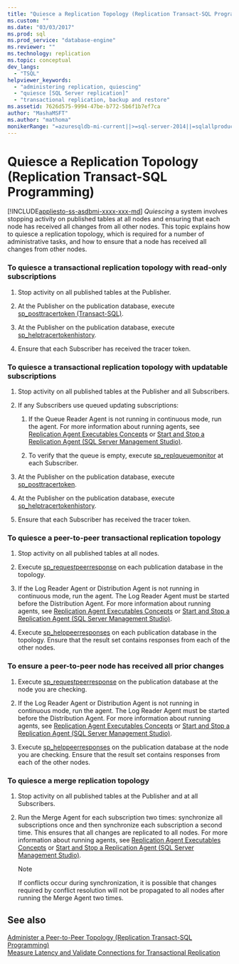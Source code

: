 ```yaml
---
title: "Quiesce a Replication Topology (Replication Transact-SQL Programming) | Microsoft Docs"
ms.custom: ""
ms.date: "03/03/2017"
ms.prod: sql
ms.prod_service: "database-engine"
ms.reviewer: ""
ms.technology: replication
ms.topic: conceptual
dev_langs: 
  - "TSQL"
helpviewer_keywords: 
  - "administering replication, quiescing"
  - "quiesce [SQL Server replication]"
  - "transactional replication, backup and restore"
ms.assetid: 7626d575-9994-47be-b772-5b6f1b7ef7ca
author: "MashaMSFT"
ms.author: "mathoma"
monikerRange: "=azuresqldb-mi-current||>=sql-server-2014||=sqlallproducts-allversions"
---
```

# Quiesce a Replication Topology (Replication Transact-SQL Programming)
[!INCLUDE[appliesto-ss-asdbmi-xxxx-xxx-md](../../../includes/appliesto-ss-asdbmi-xxxx-xxx-md.md)]
  *Quiescing* a system involves stopping activity on published tables at all nodes and ensuring that each node has received all changes from all other nodes. This topic explains how to quiesce a replication topology, which is required for a number of administrative tasks, and how to ensure that a node has received all changes from other nodes.  
  
### To quiesce a transactional replication topology with read-only subscriptions  
  
1.  Stop activity on all published tables at the Publisher.  
  
2.  At the Publisher on the publication database, execute [sp_posttracertoken &#40;Transact-SQL&#41;](../../../relational-databases/system-stored-procedures/sp-posttracertoken-transact-sql.md).  
  
3.  At the Publisher on the publication database, execute [sp_helptracertokenhistory](../../../relational-databases/system-stored-procedures/sp-helptracertokenhistory-transact-sql.md).  
  
4.  Ensure that each Subscriber has received the tracer token.  

### To quiesce a transactional replication topology with updatable subscriptions  
  
1.  Stop activity on all published tables at the Publisher and all Subscribers.  
  
2.  If any Subscribers use queued updating subscriptions:  
  
    1.  If the Queue Reader Agent is not running in continuous mode, run the agent. For more information about running agents, see [Replication Agent Executables Concepts](../../../relational-databases/replication/concepts/replication-agent-executables-concepts.md) or [Start and Stop a Replication Agent &#40;SQL Server Management Studio&#41;](../../../relational-databases/replication/agents/start-and-stop-a-replication-agent-sql-server-management-studio.md).  
  
    2.  To verify that the queue is empty, execute [sp_replqueuemonitor](../../../relational-databases/system-stored-procedures/sp-replqueuemonitor-transact-sql.md) at each Subscriber.  
  
3.  At the Publisher on the publication database, execute [sp_posttracertoken](../../../relational-databases/system-stored-procedures/sp-posttracertoken-transact-sql.md).  
  
4.  At the Publisher on the publication database, execute [sp_helptracertokenhistory](../../../relational-databases/system-stored-procedures/sp-helptracertokenhistory-transact-sql.md).  
  
5.  Ensure that each Subscriber has received the tracer token.  
  
### To quiesce a peer-to-peer transactional replication topology  
  
1.  Stop activity on all published tables at all nodes.  
  
2.  Execute [sp_requestpeerresponse](../../../relational-databases/system-stored-procedures/sp-requestpeerresponse-transact-sql.md) on each publication database in the topology.  
  
3.  If the Log Reader Agent or Distribution Agent is not running in continuous mode, run the agent. The Log Reader Agent must be started before the Distribution Agent. For more information about running agents, see [Replication Agent Executables Concepts](../../../relational-databases/replication/concepts/replication-agent-executables-concepts.md) or [Start and Stop a Replication Agent &#40;SQL Server Management Studio&#41;](../../../relational-databases/replication/agents/start-and-stop-a-replication-agent-sql-server-management-studio.md).  
  
4.  Execute [sp_helppeerresponses](../../../relational-databases/system-stored-procedures/sp-helppeerresponses-transact-sql.md) on each publication database in the topology. Ensure that the result set contains responses from each of the other nodes.  
  
### To ensure a peer-to-peer node has received all prior changes  
  
1.  Execute [sp_requestpeerresponse](../../../relational-databases/system-stored-procedures/sp-requestpeerresponse-transact-sql.md) on the publication database at the node you are checking.  
  
2.  If the Log Reader Agent or Distribution Agent is not running in continuous mode, run the agent. The Log Reader Agent must be started before the Distribution Agent. For more information about running agents, see [Replication Agent Executables Concepts](../../../relational-databases/replication/concepts/replication-agent-executables-concepts.md) or [Start and Stop a Replication Agent &#40;SQL Server Management Studio&#41;](../../../relational-databases/replication/agents/start-and-stop-a-replication-agent-sql-server-management-studio.md).  
  
3.  Execute [sp_helppeerresponses](../../../relational-databases/system-stored-procedures/sp-helppeerresponses-transact-sql.md) on the publication database at the node you are checking. Ensure that the result set contains responses from each of the other nodes.  
  
### To quiesce a merge replication topology  
  
1.  Stop activity on all published tables at the Publisher and at all Subscribers.  
  
2.  Run the Merge Agent for each subscription two times: synchronize all subscriptions once and then synchronize each subscription a second time. This ensures that all changes are replicated to all nodes. For more information about running agents, see [Replication Agent Executables Concepts](../../../relational-databases/replication/concepts/replication-agent-executables-concepts.md) or [Start and Stop a Replication Agent &#40;SQL Server Management Studio&#41;](../../../relational-databases/replication/agents/start-and-stop-a-replication-agent-sql-server-management-studio.md).  
  
    > [!NOTE]  
    >  If conflicts occur during synchronization, it is possible that changes required by conflict resolution will not be propagated to all nodes after running the Merge Agent two times.  
  
## See also  
 [Administer a Peer-to-Peer Topology &#40;Replication Transact-SQL Programming&#41;](../../../relational-databases/replication/administration/administer-a-peer-to-peer-topology-replication-transact-sql-programming.md)   
 [Measure Latency and Validate Connections for Transactional Replication](../../../relational-databases/replication/monitor/measure-latency-and-validate-connections-for-transactional-replication.md)  
  
  
